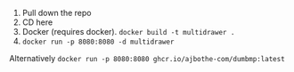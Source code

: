 1. Pull down the repo
2. CD here 
3. Docker (requires docker). `docker build -t multidrawer .`
4. `docker run -p 8080:8080 -d multidrawer`


Alternatively
`docker run -p 8080:8080 ghcr.io/ajbothe-com/dumbmp:latest`